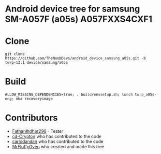 # Android device tree for samsung SM-A057F (a05s) A057FXXS4CXF1

# Clone
    git clone https://github.com/TheNoobDevs/android_device_samsung_a05s.git -b twrp-12.1 device/samsung/a05s

# Build
    ALLOW_MISSING_DEPENDENCIES=true; . build/envsetup.sh; lunch twrp_a05s-eng; mka recoveryimage
# Contributors
- [FathanIhdhar296](https://github.com/FathanIhdhar296) - Tester
- [cd-Crypton](https://github.com/cd-Crypton) who has contributed to the code
- [carlodandan](https://github.com/carlodandan) who has contributed to the code
- [MrFluffyOven](https://github.com/MrFluffyOven) who created and made this tree
